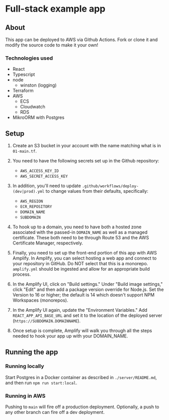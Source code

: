 # Full-stack example app

## About

This app can be deployed to AWS via Github Actions. Fork or clone it and modify the source code to make it your own!

### Technologies used

- React
- Typescript
- node
  - winston (logging)
- Terraform
- AWS
  - ECS
  - Cloudwatch
  - RDS
- MikroORM with Postgres

## Setup

1. Create an S3 bucket in your account with the name matching what is in `01-main.tf`.

1. You need to have the following secrets set up in the Github repository:

   - `AWS_ACCESS_KEY_ID`
   - `AWS_SECRET_ACCESS_KEY`

1. In addition, you'll need to update `.github/workflows/deploy-(dev|prod).yml` to change values from their defaults, specifically:

   - `AWS_REGION`
   - `ECR_REPOSITORY`
   - `DOMAIN_NAME`
   - `SUBDOMAIN`

1. To hook up to a domain, you need to have both a hosted zone associated with the passed-in `DOMAIN_NAME` as well as a managed certificate. These both need to be through Route 53 and the AWS Certificate Manager, respectively.

1. Finally, you need to set up the front-end portion of this app with AWS Amplify. In Amplify, you can select hosting a web app and connect to your repository in GitHub. Do NOT select that this is a monorepo. `amplify.yml` should be ingested and allow for an appropriate build process.

1. In the Amplify UI, click on "Build settings." Under "Build image settings," click "Edit" and then add a package version override for Node.js. Set the Version to 16 or higher; the default is 14 which doesn't support NPM Workspaces (monorepos).

1. In the Amplify UI again, update the "Environment Variables." Add `REACT_APP_API_BASE_URL` and set it to the location of the deployed server (`https://SUBDOMAIN.DOMAINNAME`).

1. Once setup is complete, Amplify will walk you through all the steps needed to hook your app up with your DOMAIN_NAME.

## Running the app

### Running locally

Start Postgres in a Docker container as described in `./server/README.md`, and then run `npm run start:local`.

### Running in AWS

Pushing to `main` will fire off a production deployment. Optionally, a push to any other branch can fire off a dev deployment.
